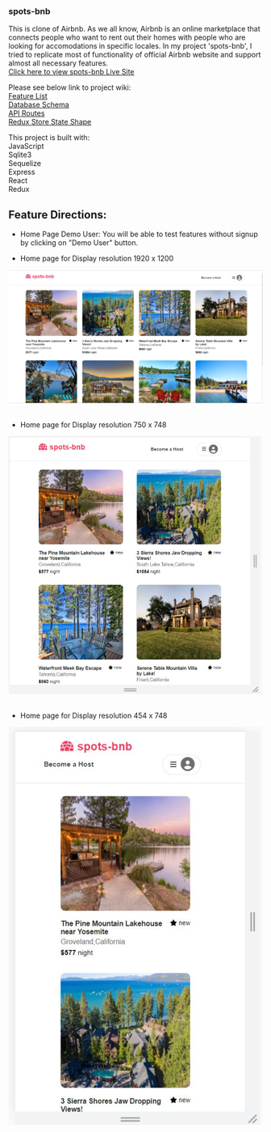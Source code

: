 
### spots-bnb

This is clone of Airbnb. As we all know, Airbnb is an online marketplace that connects people who want to rent out their homes with people who are looking for accomodations in specific locales.
In my project 'spots-bnb', I tried to replicate most of functionality of official Airbnb website and support almost all necessary features. <br /> [Click here to view spots-bnb Live Site](https://spots-bnb.herokuapp.com/)

Please see below link to project wiki: <br />
 [Feature List](https://github.com/varshagade211/AirBnB/wiki/Feature-list)  <br />
 [Database Schema](https://github.com/varshagade211/AirBnB/wiki/Database-Schema-Image-with-Relationships)  <br />
 [API Routes](https://github.com/varshagade211/AirBnB/wiki/API-Routes)  <br />
 [Redux Store State Shape](https://github.com/varshagade211/AirBnB/wiki/Redux-State-Shape) <br />

 This project is built with: <br />
 JavaScript <br />
 Sqlite3  <br />
 Sequelize  <br />
 Express <br />
 React  <br />
 Redux <br />

## Feature Directions:

* Home Page Demo User:
    You will be able to test features without signup by clicking on "Demo User" button.

* Home page for Display resolution 1920 x 1200

![AirBnB db schema](home-page.JPG) &nbsp;  &nbsp;  &nbsp;




* Home page for Display resolution 750 x 748

![AirBnB db schema](tab-home-page.JPG) &nbsp;  &nbsp;  &nbsp;




* Home page for Display resolution 454 x 748

![AirBnB db schema](responsive-home-page.JPG) &nbsp; &nbsp;
